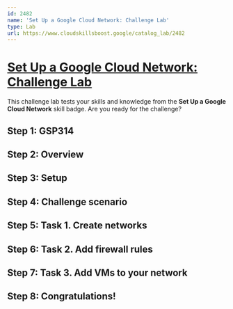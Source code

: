 ```yaml
---
id: 2482
name: 'Set Up a Google Cloud Network: Challenge Lab'
type: Lab
url: https://www.cloudskillsboost.google/catalog_lab/2482
---
```


# [Set Up a Google Cloud Network: Challenge Lab](https://www.cloudskillsboost.google/catalog_lab/2482)

This challenge lab tests your skills and knowledge from the <b>Set Up a Google Cloud Network</b> skill badge. Are you ready for the challenge?

## Step 1: GSP314

## Step 2: Overview

## Step 3: Setup

## Step 4: Challenge scenario

## Step 5: Task 1. Create networks

## Step 6: Task 2. Add firewall rules

## Step 7: Task 3. Add VMs to your network

## Step 8: Congratulations!
